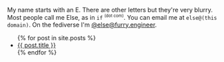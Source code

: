 My name starts with an E. There are other letters but they're very blurry. Most people call me Else, as in `if` <sup><small>(dot com)</small></sup>. You can email me at
`else@(this domain)`. On the fediverse I'm <a rel="me" href="https://furry.engineer/@else">@else@furry.engineer</a>.

<ul>
  {% for post in site.posts %}
    <li>
      <a href="{{ post.url }}">{{ post.title }}</a>
    </li>
  {% endfor %}
</ul>